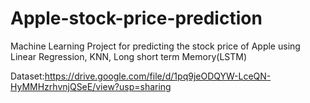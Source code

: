 # Apple-stock-price-prediction
Machine Learning Project for predicting the stock price of Apple using Linear Regression, KNN, Long short term Memory(LSTM)

Dataset:https://drive.google.com/file/d/1pq9jeODQYW-LceQN-HyMMHzrhvnjQSeE/view?usp=sharing

